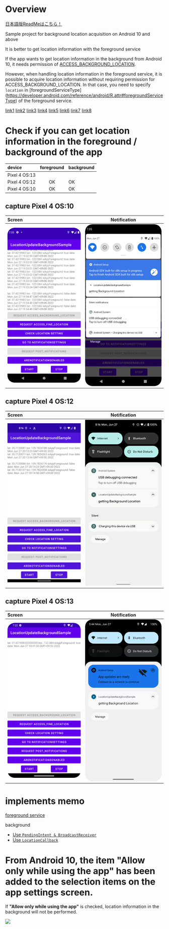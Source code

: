 # Overview

[日本語版ReadMeはこちら！](https://github.com/LeoAndo/LocationUpdateBackgroundSample/blob/main/readme/README_JP.md)

Sample project for background location acquisition on Android 10 and above<br>

It is better to get location information with the foreground service<br>

If the app wants to get location information in the background from Android 10, it needs permission of [ACCESS_BACKGROUND_LOCATION](https://developer.android.com/reference/android/Manifest.permission#ACCESS_BACKGROUND_LOCATION).

However, when handling location information in the foreground service, it is possible to acquire location information without requiring permission for ACCESS_BACKGROUND_LOCATION.
In that case, you need to specify `location` in [foregroundServiceType] (https://developer.android.com/reference/android/R.attr#foregroundServiceType) of the foreground service.

[link1](https://developer.android.com/about/versions/10/features#fg-service-types)
[link2](https://developer.android.com/about/versions/10/highlights#privacy_for_users)
[link3](https://developer.android.com/about/versions/10/privacy/changes#app-access-device-location)
[link4](https://developer.android.com/about/versions/13/behavior-changes-all#fgs-manager)
[link5](https://developer.android.com/about/versions/13/changes/notification-permission)
[link6](https://developer.android.com/reference/android/app/NotificationManager#areNotificationsEnabled())
[link7](https://moneyforward.com/engineers_blog/2022/04/11/android13-notification-runtime-permission/)
[link8](https://developer.android.com/training/location/permissions)


# Check if you can get location information in the foreground / background of the app

| device | foreground | background |
|:---|:---:|:---|
|Pixel 4 OS:13 |  |  |
|Pixel 4 OS:12 | OK | OK |
|Pixel 4 OS:10 | OK | OK |

## capture Pixel 4 OS:10

| Screen | Notification |
|:---|:---:|
|<img src="https://github.com/LeoAndo/LocationUpdateBackgroundSample/blob/main/capture_API29.png" width=320 /> |<img src="https://github.com/LeoAndo/LocationUpdateBackgroundSample/blob/main/capture_notification_API29.png" width=320 /> |


## capture Pixel 4 OS:12

| Screen | Notification |
|:---|:---:|
|<img src="https://github.com/LeoAndo/LocationUpdateBackgroundSample/blob/main/capture_API32.png" width=320 /> |<img src="https://github.com/LeoAndo/LocationUpdateBackgroundSample/blob/main/capture_notification_API32.png" width=320 /> |

## capture Pixel 4 OS:13

| Screen | Notification |
|:---|:---:|
|<img src="https://github.com/LeoAndo/LocationUpdateBackgroundSample/blob/main/capture_API33.png" width=320 /> |<img src="https://github.com/LeoAndo/LocationUpdateBackgroundSample/blob/main/capture_notification_API33.png" width=320 /> |

# implements memo

[foreground service](https://github.com/LeoAndo/LocationUpdateBackgroundSample/tree/main/app/src/useForegroundService)

background
- [Use `PendingIntent & BroadcastReceiver`](https://github.com/LeoAndo/LocationUpdateBackgroundSample/tree/main/app/src/usePendingIntent)
- [Use `LocationCallback`](https://github.com/LeoAndo/LocationUpdateBackgroundSample/tree/main/app/src/useLocationCallback)

# From Android 10, the item "Allow only while using the app" has been added to the selection items on the app settings screen.

If **"Allow only while using the app"** is checked, location information in the background will not be performed.

<img src="https://user-images.githubusercontent.com/16476224/115006050-625da080-9ee3-11eb-8849-d72701fcdff9.png" width=320 />
